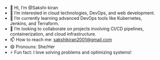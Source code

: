 - 👋 Hi, I’m @Sakshi-kiran
- 👀 I’m interested in cloud technologies, DevOps, and web development.
- 🌱 I’m currently learning advanced DevOps tools like Kubernetes, Jenkins, and Terraform.
- 💞️ I’m looking to collaborate on projects involving CI/CD pipelines, containerization, and cloud infrastructure.
- 📫 How to reach me: sakshikiran2001@gmail.com
- 😄 Pronouns: She/Her
- ⚡ Fun fact: I love solving problems and optimizing systems!
